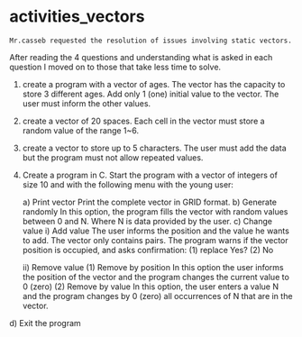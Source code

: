 # activities_vectors
    Mr.casseb requested the resolution of issues involving static vectors.
After reading the 4 questions and understanding what is asked in each question
I moved on to those that take less time to solve.

1) create a program with a vector of ages. The vector has the capacity to store 3
different ages. Add only 1 (one) initial value to the vector. The user must inform the
other values.

2) create a vector of 20 spaces. Each cell in the vector must store a random value of the
range 1~6.

3) create a vector to store up to 5 characters. The user must add the data but
the program must not allow repeated values.

4) Create a program in C. Start the program with a vector of integers of size 10 and
with the following menu with the young user:

    a) Print vector
Print the complete vector in GRID format.
    b) Generate randomly
In this option, the program fills the vector with random values ​​between 0 and
N. Where N is data provided by the user.
    c) Change value
    i) Add value
The user informs the position and the value he wants to add.
The vector only contains pairs.
The program warns if the vector position is occupied, and asks
confirmation:
(1) replace Yes?
(2) No

    ii) Remove value
(1) Remove by position
    In this option the user informs the position of the vector and the
program changes the current value to 0 (zero)
(2) Remove by value
    In this option, the user enters a value N and the program changes
by 0 (zero) all occurrences of N that are in the vector.

d) Exit the program
